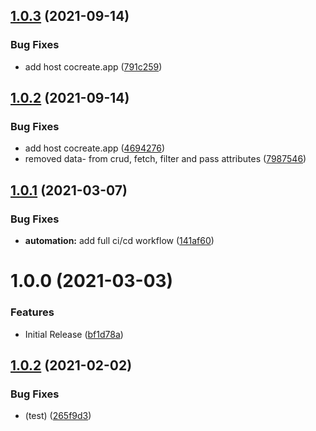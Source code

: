 ## [1.0.3](https://github.com/CoCreate-app/CoCreate-loadbalancer/compare/v1.0.2...v1.0.3) (2021-09-14)


### Bug Fixes

* add host cocreate.app ([791c259](https://github.com/CoCreate-app/CoCreate-loadbalancer/commit/791c2594257dd9c2999555f7551ee6afaf6fee20))

## [1.0.2](https://github.com/CoCreate-app/CoCreate-loadbalancer/compare/v1.0.1...v1.0.2) (2021-09-14)


### Bug Fixes

* add host cocreate.app ([4694276](https://github.com/CoCreate-app/CoCreate-loadbalancer/commit/4694276a8d7234ac59818d27c20b66519b0013e8))
* removed data- from crud, fetch, filter and pass attributes ([7987546](https://github.com/CoCreate-app/CoCreate-loadbalancer/commit/798754690a12910f879969a79841ac8251b90690))

## [1.0.1](https://github.com/CoCreate-app/CoCreate-loadbalancer/compare/v1.0.0...v1.0.1) (2021-03-07)


### Bug Fixes

* **automation:** add full ci/cd workflow ([141af60](https://github.com/CoCreate-app/CoCreate-loadbalancer/commit/141af602015c9fa74148c34c67ea1280d59ed6c2))

# 1.0.0 (2021-03-03)


### Features

* Initial Release ([bf1d78a](https://github.com/CoCreate-app/CoCreate-loadbalancer/commit/bf1d78a16519a3e88cd29b8a8247f9b68578125f))

## [1.0.2](https://github.com/CoCreate-app/CoCreate-loadbalancer/compare/v1.0.1...v1.0.2) (2021-02-02)


### Bug Fixes

* (test) ([265f9d3](https://github.com/CoCreate-app/CoCreate-loadbalancer/commit/265f9d331771da0c0eb2842dd1ffcad0dd0d9886))
